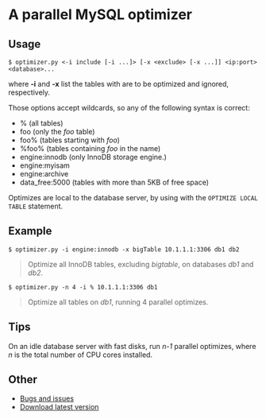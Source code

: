 # A parallel MySQL optimizer

## Usage

    $ optimizer.py <-i include [-i ...]> [-x <exclude> [-x ...]] <ip:port> <database>...

where **-i** and **-x** list the tables with are to be optimized and ignored, respectively.

Those options accept wildcards, so any of the following syntax is correct:

* % (all tables)
* foo (only the *foo* table)
* foo% (tables starting with *foo*)
* %foo% (tables containing *foo* in the name)
* engine:innodb (only InnoDB storage engine.)
* engine:myisam
* engine:archive
* data\_free:5000 (tables with more than 5KB of free space)

Optimizes are local to the database server, by using with the `OPTIMIZE LOCAL TABLE` statement.

## Example

    $ optimizer.py -i engine:innodb -x bigTable 10.1.1.1:3306 db1 db2

> Optimize all InnoDB tables, excluding *bigtable*, on databases *db1* and *db2*.

    $ optimizer.py -n 4 -i % 10.1.1.1:3306 db1

> Optimize all tables on *db1*, running 4 parallel optimizes.

## Tips

On an idle database server with fast disks, run *n-1* parallel optimizes, where *n* is the total number of CPU cores installed.

## Other

* [Bugs and issues](https://bitbucket.org/eazy/mysqloptimizer/issues?status=new&status=open)
* [Download latest version](https://bitbucket.org/eazy/mysqloptimizer/get/tip.tar.gz)

